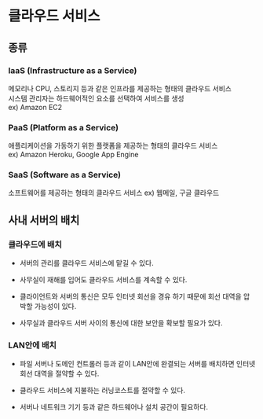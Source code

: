 # 클라우드 서비스

## 종류

### IaaS (Infrastructure as a Service)

메모리나 CPU, 스토리지 등과 같은 인프라를 제공하는 형태의 클라우드 서비스  
시스템 관리자는 하드웨어적인 요소를 선택하여 서비스를 생성  
ex) Amazon EC2

### PaaS (Platform as a Service)

애플리케이션을 가동하기 위한 플랫폼을 제공하는 형태의 클라우드 서비스  
ex) Amazon Heroku, Google App Engine

### SaaS (Software as a Service)

소프트웨어를 제공하는 형태의 클라우드 서비스
ex) 웹메일, 구글 클라우드

## 사내 서버의 배치

### 클라우드에 배치

- 서버의 관리를 클라우드 서비스에 맡길 수 있다.

- 사무실이 재해를 입어도 클라우드 서비스를 계속할 수 있다.

- 클라이언트와 서버의 통신은 모두 인터넷 회선을 경유 하기 때문에 회선 대역을 압박할 가능성이 있다.

- 사무실과 클라우드 서버 사이의 통신에 대한 보안을 확보할 필요가 있다.

### LAN안에 배치

- 파일 서버나 도메인 컨트롤러 등과 같이 LAN안에 완결되는 서버를 배치하면 인터넷 회선 대역을 절약할 수 있다.

- 클라우드 서비스에 지불하는 러닝코스트를 절약할 수 있다.

- 서버나 네트워크 기기 등과 같은 하드웨어나 설치 공간이 필요하다.
